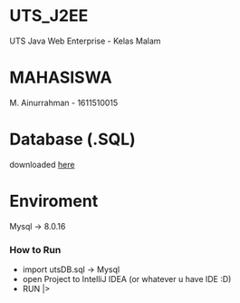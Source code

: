 # UTS_J2EE
UTS Java Web Enterprise - Kelas Malam

# MAHASISWA
M. Ainurrahman - 1611510015

# Database (.SQL)
downloaded [here](https://github.com/enobyte/UTS_J2EE/blob/master/uasDB.sql)

# Enviroment
Mysql -> 8.0.16

### How to Run
- import utsDB.sql -> Mysql
- open Project to IntelliJ IDEA (or whatever u have IDE :D)
- RUN |> 
